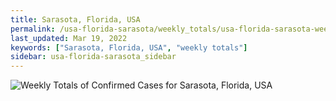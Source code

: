 ```yaml
---
title: Sarasota, Florida, USA
permalink: /usa-florida-sarasota/weekly_totals/usa-florida-sarasota-weekly_totals.html
last_updated: Mar 19, 2022
keywords: ["Sarasota, Florida, USA", "weekly totals"]
sidebar: usa-florida-sarasota_sidebar
---
```


![Weekly Totals of Confirmed Cases for Sarasota, Florida, USA](/covid_tracker/images/graphs/usa-florida-sarasota-weekly_totals_graph.png)
